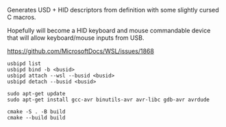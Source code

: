 
Generates USD + HID descriptors from definition with some slightly cursed C macros.

Hopefully will become a HID keyboard and mouse commandable device that will allow keyboard/mouse inputs from USB.

https://github.com/MicrosoftDocs/WSL/issues/1868

```
usbipd list
usbipd bind -b <busid>
usbipd attach --wsl --busid <busid>
usbipd detach --busid <busid>
```

```
sudo apt-get update
sudo apt-get install gcc-avr binutils-avr avr-libc gdb-avr avrdude

cmake -S . -B build
cmake --build build
```
